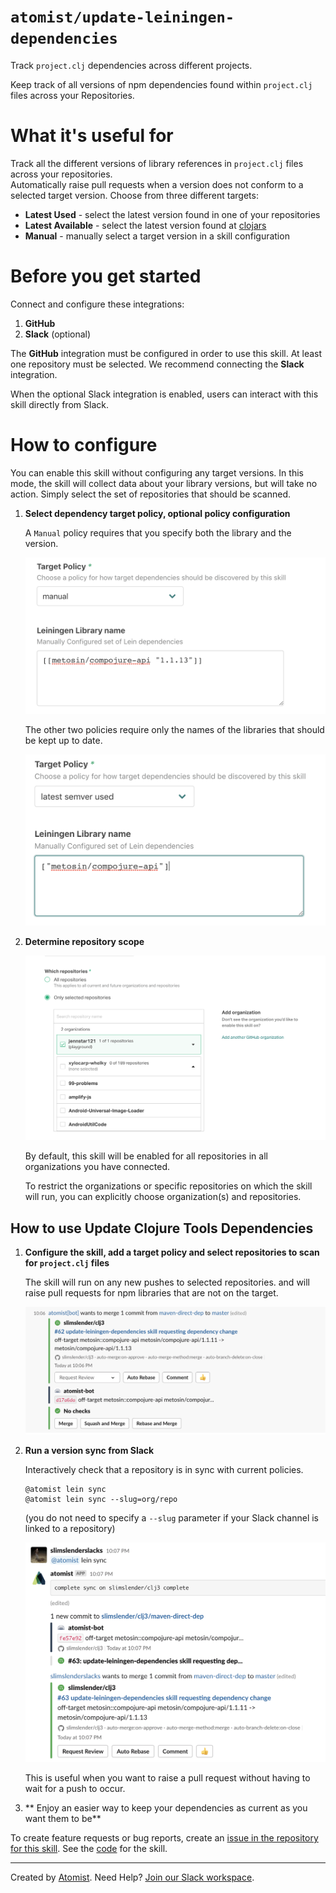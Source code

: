 # `atomist/update-leiningen-dependencies`

Track `project.clj` dependencies across different projects.

<!---atomist-skill-readme:start--->

Keep track of all versions of npm dependencies found within `project.clj` files across your Repositories.

# What it's useful for

Track all the different versions of library references in `project.clj` files across your repositories.  
Automatically raise pull requests when a version does not conform to a selected target version.  Choose
from three different targets:

*  **Latest Used** - select the latest version found in one of your repositories
*  **Latest Available** - select the latest version found at [clojars](https://clojars.org)
*  **Manual** - manually select a target version in a skill configuration

# Before you get started

Connect and configure these integrations:

1. **GitHub**
2. **Slack** (optional)

The **GitHub** integration must be configured in order to use this skill. 
At least one repository must be selected. We recommend connecting the **Slack** integration.

When the optional Slack integration is enabled, users can interact with this skill directly from Slack.

# How to configure

You can enable this skill without configuring any target versions.  In this mode, the skill will collect
data about your library versions, but will take no action.  Simply select the set of
repositories that should be scanned.    

1. **Select dependency target policy, optional policy configuration** 
    
    A `Manual` policy requires that you specify both the library and the version.

    ![screenshot1](docs/images/screenshot1.png)

    The other two policies require only the names of the libraries that should be kept up to date.

    ![screenshot2](docs/images/screenshot2.png)

2. **Determine repository scope**

    ![Repository filter](docs/images/repo-filter.png)

    By default, this skill will be enabled for all repositories in all organizations you have connected.

    To restrict the organizations or specific repositories on which the skill will run, you can explicitly choose 
    organization(s) and repositories.

## How to use Update Clojure Tools Dependencies

1.  **Configure the skill, add a target policy and select repositories to scan for `project.clj` files** 

    The skill will run on any new pushes to selected repositories.
    and will raise pull requests for npm libraries that are not on the target.
    
    ![screenshot3](docs/images/screenshot3.png)
   

2.  **Run a version sync from Slack**

    Interactively check that a repository is in sync with current policies. 

    ```
    @atomist lein sync
    @atomist lein sync --slug=org/repo
    ```

    (you do not need to specify a `--slug` parameter if your Slack channel is linked to a repository)

    ![screenshot4](docs/images/screenshot4.png)
    
    
    This is useful when you want to raise a pull request without having to wait for a push to occur.

3.  ** Enjoy an easier way to keep your dependencies as current as you want them to be**

To create feature requests or bug reports, create an [issue in the repository for this skill](https://github.com/atomist-skills/update-leiningen-dependencies-skill/issues). See the [code](https://github.com/atomist-skills/update-leiningen-dependencies-skill) for the skill.

<!---atomist-skill-readme:end--->

---

Created by [Atomist][atomist].
Need Help?  [Join our Slack workspace][slack].

[atomist]: https://atomist.com/ (Atomist - How Teams Deliver Software)
[slack]: https://join.atomist.com/ (Atomist Community Slack) 
